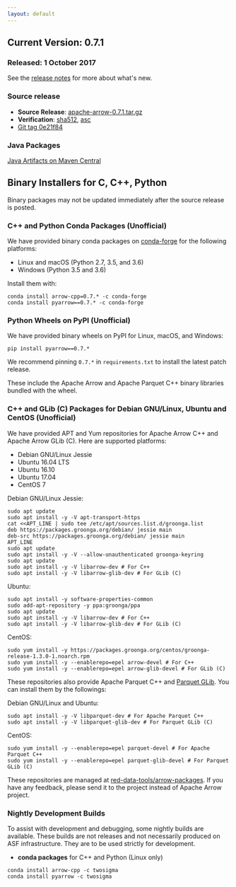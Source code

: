 ```yaml
---
layout: default
---
```

<!--
{% comment %}
Licensed to the Apache Software Foundation (ASF) under one or more
contributor license agreements.  See the NOTICE file distributed with
this work for additional information regarding copyright ownership.
The ASF licenses this file to you under the Apache License, Version 2.0
(the "License"); you may not use this file except in compliance with
the License.  You may obtain a copy of the License at

http://www.apache.org/licenses/LICENSE-2.0

Unless required by applicable law or agreed to in writing, software
distributed under the License is distributed on an "AS IS" BASIS,
WITHOUT WARRANTIES OR CONDITIONS OF ANY KIND, either express or implied.
See the License for the specific language governing permissions and
limitations under the License.
{% endcomment %}
-->

## Current Version: 0.7.1

### Released: 1 October 2017

See the [release notes][10] for more about what's new.

### Source release

* **Source Release**: [apache-arrow-0.7.1.tar.gz][6]
* **Verification**: [sha512][3], [asc][7]
* [Git tag 0e21f84][2]

### Java Packages

[Java Artifacts on Maven Central][4]

## Binary Installers for C, C++, Python

Binary packages may not be updated immediately after the source release is posted.

### C++ and Python Conda Packages (Unofficial)

We have provided binary conda packages on [conda-forge][5] for the following
platforms:

* Linux and macOS (Python 2.7, 3.5, and 3.6)
* Windows (Python 3.5 and 3.6)

Install them with:


```shell
conda install arrow-cpp=0.7.* -c conda-forge
conda install pyarrow==0.7.* -c conda-forge
```

### Python Wheels on PyPI (Unofficial)

We have provided binary wheels on PyPI for Linux, macOS, and Windows:

```shell
pip install pyarrow==0.7.*
```

We recommend pinning `0.7.*` in `requirements.txt` to install the latest patch
release.

These include the Apache Arrow and Apache Parquet C++ binary libraries bundled
with the wheel.

### C++ and GLib (C) Packages for Debian GNU/Linux, Ubuntu and CentOS (Unofficial)

We have provided APT and Yum repositories for Apache Arrow C++ and
Apache Arrow GLib (C). Here are supported platforms:

* Debian GNU/Linux Jessie
* Ubuntu 16.04 LTS
* Ubuntu 16.10
* Ubuntu 17.04
* CentOS 7

Debian GNU/Linux Jessie:

```shell
sudo apt update
sudo apt install -y -V apt-transport-https
cat <<APT_LINE | sudo tee /etc/apt/sources.list.d/groonga.list
deb https://packages.groonga.org/debian/ jessie main
deb-src https://packages.groonga.org/debian/ jessie main
APT_LINE
sudo apt update
sudo apt install -y -V --allow-unauthenticated groonga-keyring
sudo apt update
sudo apt install -y -V libarrow-dev # For C++
sudo apt install -y -V libarrow-glib-dev # For GLib (C)
```

Ubuntu:

```shell
sudo apt install -y software-properties-common
sudo add-apt-repository -y ppa:groonga/ppa
sudo apt update
sudo apt install -y -V libarrow-dev # For C++
sudo apt install -y -V libarrow-glib-dev # For GLib (C)
```

CentOS:

```shell
sudo yum install -y https://packages.groonga.org/centos/groonga-release-1.3.0-1.noarch.rpm
sudo yum install -y --enablerepo=epel arrow-devel # For C++
sudo yum install -y --enablerepo=epel arrow-glib-devel # For GLib (C)
```

These repositories also provide Apache Parquet C++ and
[Parquet GLib][8]. You can install them by the followings:

Debian GNU/Linux and Ubuntu:

```shell
sudo apt install -y -V libparquet-dev # For Apache Parquet C++
sudo apt install -y -V libparquet-glib-dev # For Parquet GLib (C)
```

CentOS:

```shell
sudo yum install -y --enablerepo=epel parquet-devel # For Apache Parquet C++
sudo yum install -y --enablerepo=epel parquet-glib-devel # For Parquet GLib (C)
```

These repositories are managed at
[red-data-tools/arrow-packages][9]. If you have any feedback, please
send it to the project instead of Apache Arrow project.

### Nightly Development Builds

To assist with development and debugging, some nightly builds are
available. These builds are not releases and not necessarily produced on ASF
infrastructure. They are to be used strictly for development.

* **conda packages** for C++ and Python (Linux only)

```
conda install arrow-cpp -c twosigma
conda install pyarrow -c twosigma
```

[1]: https://www.apache.org/dyn/closer.cgi/arrow/arrow-0.7.1/
[2]: https://github.com/apache/arrow/releases/tag/apache-arrow-0.7.1
[3]: https://www.apache.org/dyn/closer.cgi/arrow/arrow-0.7.1/apache-arrow-0.7.1.tar.gz.sha512
[4]: http://search.maven.org/#search%7Cga%7C1%7Cg%3A%22org.apache.arrow%22%20AND%20v%3A%220.7.1%22
[5]: http://conda-forge.github.io
[6]: https://www.apache.org/dyn/closer.cgi/arrow/arrow-0.7.1/apache-arrow-0.7.1.tar.gz
[7]: https://www.apache.org/dyn/closer.cgi/arrow/arrow-0.7.1/apache-arrow-0.7.1.tar.gz.asc
[8]: https://github.com/red-data-tools/parquet-glib
[9]: https://github.com/red-data-tools/arrow-packages
[10]: http://arrow.apache.org/release/0.7.1.html
